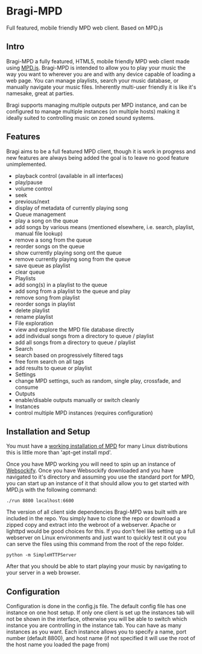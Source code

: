 # Bragi-MPD
Full featured, mobile friendly MPD web client. Based on MPD.js

Intro
-----

Bragi-MPD a fully featured, HTML5, mobile friendly MPD web client made using [MPD.js](https://github.com/bobboau/MPD.js). Bragi-MPD is intended to allow you to play your music the way you want to wherever you are and with any device capable of loading a web page. You can manage playlists, search your music database, or manually navigate your music files. Inherently multi-user friendly it is like it's namesake, great at parties.

Bragi supports managing multiple outputs per MPD instance, and can be configured to manage multiple instances (on multiple hosts) making it ideally suited to controlling music on zoned sound systems.

Features
--------

Bragi aims to be a full featured MPD client, though it is work in progress and new features are always being added the goal is to leave no good feature unimplemented.

 * playback control (available in all interfaces)
  * play/pause
  * volume control
  * seek
  * previous/next
  * display of metadata of currently playing song
 * Queue management
  * play a song on the queue
  * add songs by various means (mentioned elsewhere, i.e. search, playlist, manual file lookup)
  * remove a song from the queue
  * reorder songs on the queue
  * show currently playing song ont the queue
  * remove currently playing song from the queue  
  * save queue as playlist
  * clear queue
 * Playlists
  * add song(s) in a playlist to the queue
  * add song from a playlist to the queue and play
  * remove song from playlist
  * reorder songs in playlist
  * delete playlist
  * rename playlist
 * File exploration
  * view and explore the MPD file database directly
  * add individual songs from a directory to queue / playlist
  * add all songs from a directory to queue / playlist
 * Search
  * search based on progressively filtered tags
  * free form search on all tags
  * add results to queue or playlist
 * Settings
  * change MPD settings, such as random, single play, crossfade, and consume
 * Outputs
  * enable/disable outputs manually or switch cleanly
 * Instances
  * control multiple MPD instances (requires configuration)


Installation and Setup
---------------------

You must have a [working installation of MPD](http://www.musicpd.org/doc/user/) for many Linux distributions this is little more than 'apt-get install mpd'.

Once you have MPD working you will need to spin up an instance of [Websockify](https://github.com/kanaka/websockify). Once you have Websockify downloaded and you have navigated to it's directory and assuming you use the standard port for MPD, you can start up an instance of it that should allow you to get started with MPD.js with the following command:

    ./run 8800 localhost:6600

The version of all client side dependencies Bragi-MPD was built with are included in the repo. You simply have to clone the repo or download a zipped copy and extract into the webroot of a webserver. Apache or lighttpd would be good choices for this. If you don't feel like setting up a full webserver on Linux environments and just want to quickly test it out you can serve the files using this command from the root of the repo folder.

    python -m SimpleHTTPServer

After that you should be able to start playing your music by navigating to your server in a web browser.

Configuration
-------------

Configuration is done in the config.js file. The default config file has one instance on one host setup. If only one client is set up the instances tab will not be shown in the interface, otherwise you will be able to switch which instance you are controlling in the instance tab. You can have as many instances as you want. Each instance allows you to specify a name, port number (default 8800), and host name (if not specified it will use the root of the host name you loaded the page from)
